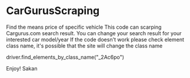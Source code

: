 # CarGurusScraping
Find the means price of specific vehicle
This code can scarping Cargurus.com search result. You can change your search result for your interested car model/year
If the code doesn't work please check element class name, it's possible that the site will change the class name

driver.find_elements_by_class_name("_2Ac6po")

Enjoy!
Sakan
